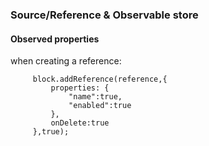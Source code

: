 ### Source/Reference & Observable store

#### Observed properties

when creating a reference:
 
     
         block.addReference(reference,{
             properties: {
                 "name":true,
                 "enabled":true
             },
             onDelete:true
         },true);